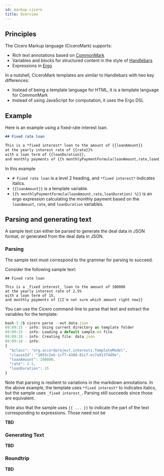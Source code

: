 ```yaml
---
id: markup-cicero
title: Overview
---
```


## Principles

The Cicero Markup language (CiceroMark) supports:
- Rich text annotations based on [CommonMark](https://commonmark.org)
- Variables and blocks for structured content in the style of [Handlebars](https://handlebarsjs.com)
- Expressions in [Ergo](https://docs.accordproject.org/docs/logic-ergo.html)

In a nutshell, CiceroMark templates are similar to Handlebars with two key differences:
- Instead of being a template language for HTML, it is a template language for CommonMark
- Instead of using JavaScript for computation, it uses the Ergo DSL

## Example

Here is an example using a fixed-rate interest loan.

```md
## Fixed rate loan

This is a *fixed interest* loan to the amount of {{loanAmount}}
at the yearly interest rate of {{rate}}%
with a loan term of {{loanDuration}},
and monthly payments of {{% monthlyPaymentFormula(loanAmount,rate,loanDuration) %}}
```

In this example
- `# Fixed rate loan` is a level 2 heading, and `*fixed interest*` indicates italics.
- `{{loanAmount}}` is a template variable.
- `{{% monthlyPaymentFormula(loanAmount,rate,loanDuration) %}}` is an ergo expression calculating the monthly payment based on the `loanAmount`, `rate`, and `loanDuration` variables.

## Parsing and generating text

A sample text can either be parsed to generate the deal data in JSON format, or generated from the deal data in JSON.

### Parsing

The sample text must correspond to the grammar for parsing to succeed.

Consider the following sample text:
```
## Fixed rate loan

This is a _fixed interest_ loan to the amount of 100000
at the yearly interest rate of 2.5%
with a loan term of 15,
and monthly payments of {{I'm not sure which amount right now}}
```

You can use the Cicero command-line to parse that text and extract the variables for the template:
```js
bash-3.2$ cicero parse --out data.json 
09:09:15 - info: Using current directory as template folder
09:09:15 - info: Loading a default sample.md file.
09:09:18 - info: Creating file: data.json
09:09:18 - info:
{
  "$class": "org.accordproject.interests.TemplateModel",
  "clauseId": "1055c2eb-1cf7-438d-81c7-ec7a91374d9e",
  "loanAmount": 100000,
  "rate": 2.5,
  "loanDuration": 15
}
```

Note that parsing is resilient to variations in the markdown annotations. In the above example, the template uses `*fixed interest*` to indicates italics, but the sample uses `_fixed interest_`. Parsing still succeeds since those are equivalent.

Note also that the sample uses `{{ ... }}` to indicate the part of the text corresponding to expressions. Those need not be 

**TBD**

### Generating Text

**TBD**

### Roundtrip

**TBD**


